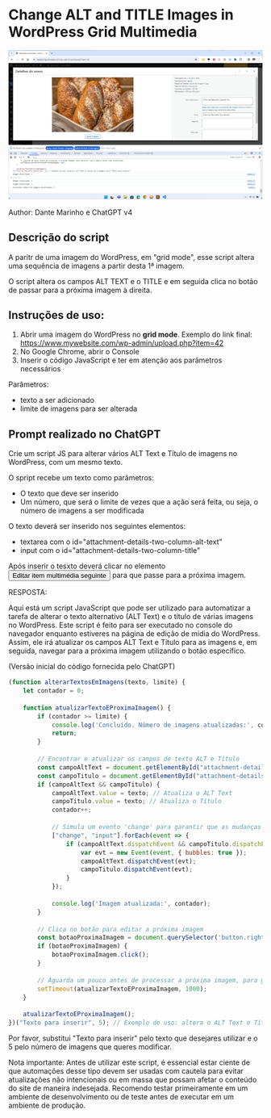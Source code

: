 #  Change ALT and TITLE Images in WordPress Grid Multimedia

![Change ALT and TITLE Images in WordPress Grid Multimedia](featured-image.png)

Author: Dante Marinho e ChatGPT v4

## Descrição do script  

A paritr de uma imagem do WordPress, em "grid mode", esse script altera uma sequência de imagens a partir desta 1ª imagem.

O script altera os campos ALT TEXT e o TITLE e em seguida clica no botão de passar para a próxima imagem à direita.

## Instruções de uso:  

01. Abrir uma imagem do WordPress no **grid mode**. Exemplo do link final: https://www.mywebsite.com/wp-admin/upload.php?item=42
02. No Google Chrome, abrir o Console
03. Inserir o código JavaScript e ter em atenção aos parâmetros necessários

Parâmetros:
- texto a ser adicionado
- limite de imagens para ser alterada

## Prompt realizado no ChatGPT

Crie um script JS para alterar vários ALT Text e Título de imagens no WordPress, com um mesmo texto.

O spript recebe um texto como parâmetros:
- O texto que deve ser inserido
- Um número, que será o limite de vezes que a ação será feita, ou seja, o número de imagens a ser modificada

O texto deverá ser inserido nos seguintes elementos:
- textarea com o id="attachment-details-two-column-alt-text"
- input com o id="attachment-details-two-column-title"

Após inserir o tesxto deverá clicar no elemento <button class="right dashicons"><span class="screen-reader-text">Editar item multimédia seguinte</span></button> para que passe para a próxima imagem.

RESPOSTA:

Aqui está um script JavaScript que pode ser utilizado para automatizar a tarefa de alterar o texto alternativo (ALT Text) e o título de várias imagens no WordPress. Este script é feito para ser executado no console do navegador enquanto estiveres na página de edição de mídia do WordPress. Assim, ele irá atualizar os campos ALT Text e Título para as imagens e, em seguida, navegar para a próxima imagem utilizando o botão específico.

(Versão inicial do código fornecida pelo ChatGPT)

```javascript
(function alterarTextosEmImagens(texto, limite) {
    let contador = 0;

    function atualizarTextoEProximaImagem() {
        if (contador >= limite) {
            console.log('Concluído. Número de imagens atualizadas:', contador);
            return;
        }

        // Encontrar e atualizar os campos de texto ALT e Título
        const campoAltText = document.getElementById("attachment-details-two-column-alt-text");
        const campoTitulo = document.getElementById("attachment-details-two-column-title");
        if (campoAltText && campoTitulo) {
            campoAltText.value = texto; // Atualiza o ALT Text
            campoTitulo.value = texto; // Atualiza o Título
            contador++;

            // Simula um evento 'change' para garantir que as mudanças sejam reconhecidas pelo WordPress
            ["change", "input"].forEach(event => {
                if (campoAltText.dispatchEvent && campoTitulo.dispatchEvent) {
                    var evt = new Event(event, { bubbles: true });
                    campoAltText.dispatchEvent(evt);
                    campoTitulo.dispatchEvent(evt);
                }
            });

            console.log('Imagem atualizada:', contador);
        }

        // Clica no botão para editar a próxima imagem
        const botaoProximaImagem = document.querySelector('button.right.dashicons');
        if (botaoProximaImagem) {
            botaoProximaImagem.click();
        }

        // Aguarda um pouco antes de processar a próxima imagem, para garantir que a página tenha sido atualizada
        setTimeout(atualizarTextoEProximaImagem, 1000);
    }

    atualizarTextoEProximaImagem();
})("Texto para inserir", 5); // Exemplo de uso: altera o ALT Text e Título de 5 imagens para "Texto para inserir"
```

Por favor, substitui "Texto para inserir" pelo texto que desejares utilizar e o 5 pelo número de imagens que queres modificar.

Nota importante: Antes de utilizar este script, é essencial estar ciente de que automações desse tipo devem ser usadas com cautela para evitar atualizações não intencionais ou em massa que possam afetar o conteúdo do site de maneira indesejada. Recomendo testar primeiramente em um ambiente de desenvolvimento ou de teste antes de executar em um ambiente de produção.
